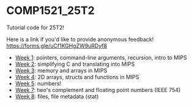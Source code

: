 # COMP1521_25T2
Tutorial code for 25T2!

Here is a link if you'd like to provide anonymous feedback!
https://forms.gle/uCf1KGHgZW9uRDyf8

* [Week 1](week01): pointers, command-line arguments, recursion, intro to MIPS
* [Week 2](week02): simplifying C and translating into MIPS
* [Week 3](week03): memory and arrays in MIPS
* [Week 4](week04): 2D arrays, structs and functions in MIPS
* [Week 5](week05): numbers!
* [Week 7](week07): two's complement and floating point numbers (IEEE 754)
* [Week 8](week08): files, file metadata (stat)
